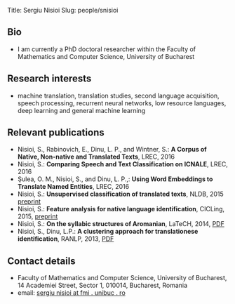 ﻿Title: Sergiu Nisioi 
Slug: people/snisioi

## Bio 

- I am currently a PhD doctoral researcher within the Faculty of Mathematics and Computer Science, University of Bucharest

## Research interests

- machine translation, translation studies, second language acquisition, speech processing, recurrent neural networks, low resource languages, deep learning and general machine learning


## Relevant publications


- Nisioi, S., Rabinovich, E., Dinu, L. P., and Wintner, S.: **A Corpus of Native, Non-native and Translated Texts**, LREC, 2016
- Nisioi, S.: **Comparing Speech and Text Classification on ICNALE**, LREC, 2016
- Şulea, O. M., Nisioi, S., and Dinu, L. P.,: **Using Word Embeddings to Translate Named Entities**, LREC, 2016
- Nisioi, S.: **Unsupervised classification of translated texts**, NLDB, 2015 [preprint](/papers/nisioi15b.pdf)
- Nisioi, S.: **Feature analysis for native language identification**, CICLing, 2015, [preprint](/papers/nisioi15a.pdf)
- Nisioi, S.: **On the syllabic structures of Aromanian**, LaTeCH, 2014, [PDF](https://www.aclweb.org/anthology/W/W14/W14-0616.pdf)
- Nisioi, S., Dinu, L.P.: **A clustering approach for translationese identification**, RANLP, 2013, [PDF](http://www.aclweb.org/anthology/R13-1070)


## Contact details
- Faculty of Mathematics and Computer Science, University of Bucharest, 14 Academiei Street, Sector 1, 010014, Bucharest, Romania
- email: [sergiu nisioi at fmi . unibuc . ro](mailto:sergiu.nisioi@fmi.unibuc.ro)

